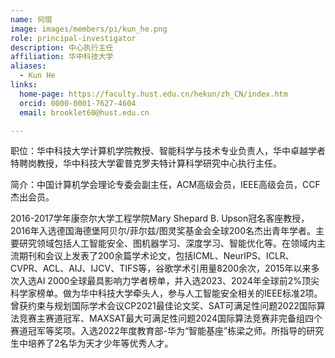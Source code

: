 ```yaml
---
name: 何琨
image: images/members/pi/kun_he.png
role: principal-investigator
description: 中心执行主任
affiliation: 华中科技大学
aliases:
  - Kun He
links:
  home-page: https://faculty.hust.edu.cn/hekun/zh_CN/index.htm
  orcid: 0000-0001-7627-4604
  email: brooklet60@hust.edu.cn

---
```


职位：华中科技大学计算机学院教授、智能科学与技术专业负责人，华中卓越学者特聘岗教授，华中科技大学霍普克罗夫特计算科学研究中心执行主任。

简介：中国计算机学会理论专委会副主任，ACM高级会员，IEEE高级会员，CCF杰出会员。

2016-2017学年康奈尔大学工程学院Mary Shepard B. Upson冠名客座教授，2016年入选德国海德堡阿贝尔/菲尔兹/图灵奖基金会全球200名杰出青年学者。主要研究领域包括人工智能安全、图机器学习、深度学习、智能优化等。在领域内主流期刊和会议上发表了200余篇学术论文，包括ICML、NeurIPS、ICLR、CVPR、ACL、AIJ、IJCV、TIFS等，谷歌学术引用量8200余次，2015年以来多次入选AI 2000全球最具影响力学者榜单，并入选2023、2024年全球前2%顶尖科学家榜单。做为华中科技大学牵头人，参与人工智能安全相关的IEEE标准2项。曾获约束与规划国际学术会议CP2021最佳论文奖、SAT可满足性问题2022国际算法竞赛主赛道冠军、MAXSAT最大可满足性问题2024国际算法竞赛非完备组四个赛道冠军等奖项。入选2022年度教育部-华为“智能基座”栋梁之师。所指导的研究生中培养了2名华为天才少年等优秀人才。
